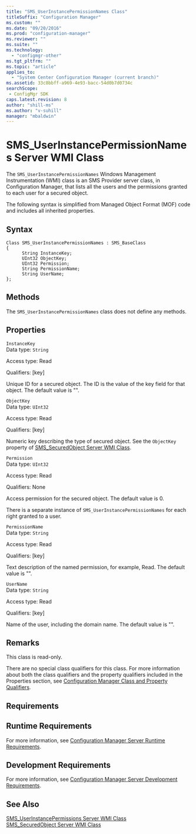 ```yaml
---
title: "SMS_UserInstancePermissionNames Class"
titleSuffix: "Configuration Manager"
ms.custom: ""
ms.date: "09/20/2016"
ms.prod: "configuration-manager"
ms.reviewer: ""
ms.suite: ""
ms.technology:
  - "configmgr-other"
ms.tgt_pltfrm: ""
ms.topic: "article"
applies_to:
  - "System Center Configuration Manager (current branch)"
ms.assetid: 33c8bbff-a969-4e93-bacc-54d0b7d0734csearchScope: - ConfigMgr SDK
caps.latest.revision: 8
author: "shill-ms"
ms.author: "v-suhill"
manager: "mbaldwin"
---
```

# SMS_UserInstancePermissionNames Server WMI Class
The `SMS_UserInstancePermissionNames` Windows Management Instrumentation (WMI) class is an SMS Provider server class, in Configuration Manager, that lists all the users and the permissions granted to each user for a secured object.  

 The following syntax is simplified from Managed Object Format (MOF) code and includes all inherited properties.  

## Syntax  

```  
Class SMS_UserInstancePermissionNames : SMS_BaseClass  
{  
      String InstanceKey;  
      UInt32 ObjectKey;  
      UInt32 Permission;  
      String PermissionName;  
      String UserName;  
};  
```  

## Methods  
 The `SMS_UserInstancePermissionNames` class does not define any methods.  

## Properties  
 `InstanceKey`  
 Data type: `String`  

 Access type: Read  

 Qualifiers: [key]  

 Unique ID for a secured object. The ID is the value of the key field for that object. The default value is "".  

 `ObjectKey`  
 Data type: `UInt32`  

 Access type: Read  

 Qualifiers: [key]  

 Numeric key describing the type of secured object. See the `ObjectKey` property of [SMS_SecuredObject Server WMI Class](../../../develop/reference/misc/sms_securedobject-server-wmi-class.md).  

 `Permission`  
 Data type: `UInt32`  

 Access type: Read  

 Qualifiers: None  

 Access permission for the secured object. The default value is 0.  

 There is a separate instance of `SMS_UserInstancePermissionNames` for each right granted to a user.  

 `PermissionName`  
 Data type: `String`  

 Access type: Read  

 Qualifiers: [key]  

 Text description of the named permission, for example, Read. The default value is "".  

 `UserName`  
 Data type: `String`  

 Access type: Read  

 Qualifiers: [key]  

 Name of the user, including the domain name. The default value is "".  

## Remarks  
 This class is read-only.  

 There are no special class qualifiers for this class. For more information about both the class qualifiers and the property qualifiers included in the Properties section, see [Configuration Manager Class and Property Qualifiers](../../../develop/reference/misc/class-and-property-qualifiers.md).  

## Requirements  

## Runtime Requirements  
 For more information, see [Configuration Manager Server Runtime Requirements](../../../develop/core/reqs/server-runtime-requirements.md).  

## Development Requirements  
 For more information, see [Configuration Manager Server Development Requirements](../../../develop/core/reqs/server-development-requirements.md).  

## See Also  
 [SMS_UserInstancePermissions Server WMI Class](../../../develop/reference/misc/sms_userinstancepermissions-server-wmi-class.md)   
 [SMS_SecuredObject Server WMI Class](../../../develop/reference/misc/sms_securedobject-server-wmi-class.md)
